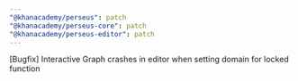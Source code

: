 ```yaml
---
"@khanacademy/perseus": patch
"@khanacademy/perseus-core": patch
"@khanacademy/perseus-editor": patch
---
```


[Bugfix] Interactive Graph crashes in editor when setting domain for locked function
